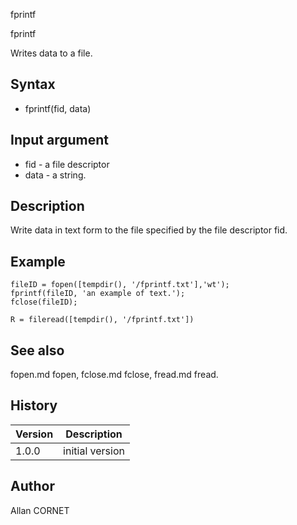 



fprintf


fprintf

Writes data to a file.

## Syntax

- fprintf(fid, data)

## Input argument

 - fid - a file descriptor
 - data - a string.

## Description


  <p>Write data in text form to the file specified by the file descriptor fid.</p>


## Example

```Nelson
fileID = fopen([tempdir(), '/fprintf.txt'],'wt');
fprintf(fileID, 'an example of text.');
fclose(fileID);

R = fileread([tempdir(), '/fprintf.txt'])
```

## See also

fopen.md fopen, fclose.md fclose, fread.md fread.
## History

|Version|Description|
|------|------|
|1.0.0|initial version|


## Author

Allan CORNET



